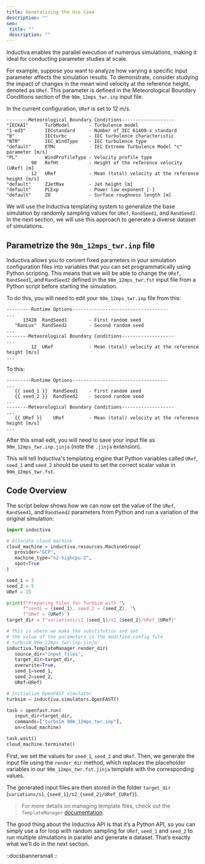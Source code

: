 ```yaml
---
title: Generalizing the Use Case
description: ""
seo:
 title: ""
 description: ""
---
```


Inductiva enables the parallel execution of numerous simulations, making it ideal for conducting parameter studies at scale. 

For example, suppose you want to analyze how varying a specific input parameter affects the simulation results. To demonstrate, consider studying the impact of changes in the mean wind velocity at the reference height, denoted as `URef`. This parameter is defined in the Meteorological Boundary Conditions section of the `90m_12mps_twr.inp` input file. 

In the current configuration, `URef` is set to 12 m/s.

```
--------Meteorological Boundary Conditions-------------------
"IECKAI"      TurbModel       - Turbulence model
"1-ed3"       IECstandard     - Number of IEC 61400-x standard
"B"           IECturbc        - IEC turbulence characteristic
"NTM"         IEC_WindType    - IEC turbulence type 
"default"     ETMc            - IEC Extreme Turbulence Model "c" parameter [m/s]
"PL"          WindProfileType - Velocity profile type 
         90   RefHt           - Height of the reference velocity (URef) [m]
         12   URef            - Mean (total) velocity at the reference height [m/s]
"default"     ZJetMax         - Jet height [m]
"default"     PLExp           - Power law exponent [-]
"default"     Z0              - Surface roughness length [m]

```

We will use the Inductiva templating system to generalize the base simulation by randomly sampling values for `URef`, `RandSeed1`, and `RandSeed2`. In the next section, we will use this approach to generate a diverse dataset of simulations.

## Parametrize the `90m_12mps_twr.inp` file
Inductiva allows you to convert fixed parameters in your simulation configuration files into variables that you can set programmatically using Python scripting. 
This means that we will be able to change the `URef`, `RandSeed1`, and `RandSeed2` defined in the `90m_12mps_twr.fst` input file from a Python script before starting the simulation.

To do this, you will need to edit your `90m_12mps_twr.inp` file from this:

```
---------Runtime Options-----------------------------------
...
      13428  RandSeed1        - First random seed
   "RanLux"  RandSeed2        - Second random seed
...
--------Meteorological Boundary Conditions-------------------
...
         12  URef             - Mean (total) velocity at the reference height [m/s]
...
```

To this:

```
---------Runtime Options-----------------------------------
...
   {{ seed_1 }}  RandSeed1    - First random seed
   {{ seed_2 }}  RandSeed2    - Second random seed
...
--------Meteorological Boundary Conditions-------------------
...
   {{ URef }}    URef         - Mean (total) velocity at the reference height [m/s]
...
```

After this small edit, you will need to save your input file as `90m_12mps_twr.inp.jinja` (note the `.jinja` extension). 

This will tell Inductiva's templating engine that Python variables called `URef`, `seed_1` and `seed_2` should be used to set the correct scalar value in `90m_12mps_twr.fst`.

## Code Overview
The script below shows how we can now set the value of the `URef`, `RandSeed1`, and `RandSeed2` parameters from Python and run a variation of the original simulation:

```python
import inductiva

# Allocate cloud machine
cloud_machine = inductiva.resources.MachineGroup(
   provider="GCP",
   machine_type="n2-highcpu-2",
   spot=True
)

seed_1 = 3
seed_2 = 5
URef = 15

print(f"Preparing files for TurbSim with "\
      f"seed1 = {seed_1}, seed_2 = {seed_2}, "\
      f"URef = {URef}")
target_dir = f"variations/s1_{seed_1}/s2_{seed_2}/URef_{URef}"

# This is where we make the substitution and set
# the value of the parameters in the modified config file
# turbsim 90m_12mps_twr.inp.jinja
inductiva.TemplateManager.render_dir(
   source_dir="input_files",
   target_dir=target_dir,
   overwrite=True,
   seed_1=seed_1,
   seed_2=seed_2,
   URef=URef)

# Initialize OpenFAST simulator
turbsim = inductiva.simulators.OpenFAST()

task = openfast.run(
   input_dir=target_dir,
   commands=["turbsim 90m_12mps_twr.inp"],
   on=cloud_machine)

task.wait()
cloud_machine.terminate()
```

First, we set the values for `seed_1`, `seed_2` and `URef`. Then, we generate the input file using the `render_dir` method, which replaces the placeholder variables in our `90m_12mps_twr.fst.jinja` template with the corresponding values. 

The generated input files are then stored in the folder `target_dir` (`variations/s1_{seed_1}/s2_{seed_2}/URef_{URef}`).

> For more details on managing template files, check out the `TemplateManager` [documentation](https://inductiva.ai/guides/parallel-simulations/templating).

The good thing about the Inductiva API is that it’s a Python API, so you can simply use a for loop with random sampling for `URef`, `seed_1` and `seed_2` to run multiple simulations in parallel and generate a dataset. That’s exactly what we’ll do in the next section.

::docsbannersmall
::
